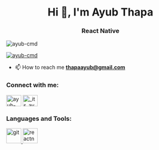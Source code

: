 <h1 align="center">Hi 👋, I'm Ayub Thapa</h1>
<h3 align="center">React Native</h3>

<p align="left"> <img src="https://komarev.com/ghpvc/?username=ayub-cmd&label=Profile%20views&color=0e75b6&style=flat" alt="ayub-cmd" /> </p>

<p align="left"> <a href="https://github.com/ryo-ma/github-profile-trophy"><img src="https://github-profile-trophy.vercel.app/?username=ayub-cmd" alt="ayub-cmd" /></a> </p>

- 📫 How to reach me **thapaayub@gmail.com**

<h3 align="left">Connect with me:</h3>
<p align="left">
<a href="https://linkedin.com/in/ayub-thapa-0147091b8" target="blank"><img align="center" src="https://raw.githubusercontent.com/rahuldkjain/github-profile-readme-generator/master/src/images/icons/Social/linked-in-alt.svg" alt="ayub-thapa-0147091b8" height="30" width="40" /></a>
<a href="https://instagram.com/_its_ayub" target="blank"><img align="center" src="https://raw.githubusercontent.com/rahuldkjain/github-profile-readme-generator/master/src/images/icons/Social/instagram.svg" alt="_its_ayub" height="30" width="40" /></a>
</p>

<h3 align="left">Languages and Tools:</h3>
<p align="left"> <a href="https://git-scm.com/" target="_blank" rel="noreferrer"> <img src="https://www.vectorlogo.zone/logos/git-scm/git-scm-icon.svg" alt="git" width="40" height="40"/> </a> <a href="https://reactnative.dev/" target="_blank" rel="noreferrer"> <img src="https://reactnative.dev/img/header_logo.svg" alt="reactnative" width="40" height="40"/> </a> </p>
